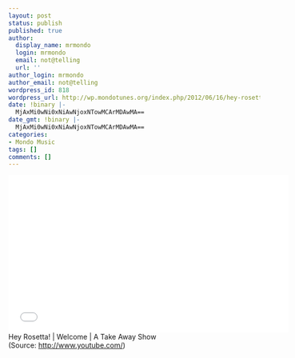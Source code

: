 ```yaml
---
layout: post
status: publish
published: true
author:
  display_name: mrmondo
  login: mrmondo
  email: not@telling
  url: ''
author_login: mrmondo
author_email: not@telling
wordpress_id: 818
wordpress_url: http://wp.mondotunes.org/index.php/2012/06/16/hey-rosetta-welcome-a-take-away-show/
date: !binary |-
  MjAxMi0wNi0xNiAwNjoxNTowMCArMDAwMA==
date_gmt: !binary |-
  MjAxMi0wNi0xNiAwNjoxNTowMCArMDAwMA==
categories:
- Mondo Music
tags: []
comments: []
---
```

<iframe width="560" height="315" src="//www.youtube.com/embed/nv0udRjXqFs" frameborder="0"> </iframe>
Hey Rosetta! | Welcome | A Take Away Show
<div class="attribution">(<span>Source:</span> <a href="http://www.youtube.com/">http://www.youtube.com/</a>)</div>
